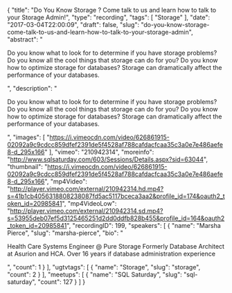 {
  "title": "Do You Know Storage ? Come talk to us and learn how to talk to your Storage Admin!",
  "type": "recording",
  "tags": [
    "Storage"
  ],
  "date": "2017-03-04T22:00:09",
  "draft": false,
  "slug": "do-you-know-storage-come-talk-to-us-and-learn-how-to-talk-to-your-storage-admin",
  "abstract": "<p>Do you know what to look for to determine if you have storage problems? Do you know all the cool things that storage can do for you? Do you know how to optimize storage for databases?   Storage can dramatically affect the performance of your databases.</p>",
  "description": "<p>Do you know what to look for to determine if you have storage problems? Do you know all the cool things that storage can do for you? Do you know how to optimize storage for databases?   Storage can dramatically affect the performance of your databases.</p>",
  "images": [
    "https://i.vimeocdn.com/video/626861915-02092a9c9cdcc859dfef2391de5f4528af788cafdacfcaa35c3a0e7e486aefe8-d_295x166"
  ],
  "vimeo": "210942314",
  "moreinfo": "http://www.sqlsaturday.com/603/Sessions/Details.aspx?sid=63044",
  "thumbnail": "https://i.vimeocdn.com/video/626861915-02092a9c9cdcc859dfef2391de5f4528af788cafdacfcaa35c3a0e7e486aefe8-d_295x166",
  "mp4Video": "http://player.vimeo.com/external/210942314.hd.mp4?s=41b1cb4056318808238087fd5ac5117bceca3aa2&profile_id=174&oauth2_token_id=20985841",
  "mp4VideoLow": "http://player.vimeo.com/external/210942314.sd.mp4?s=53955deb07ef5d3125465251d2dd0ddfb828b455&profile_id=164&oauth2_token_id=20985841",
  "recordingID": 199,
  "speakers": [
    {
      "name": "Marsha Pierce",
      "slug": "marsha-pierce",
      "bio": "<p>Health Care Systems Engineer @ Pure Storage Formerly Database Architect at Asurion and HCA. Over 16 years if database administration experience</p>",
      "count": 1
    }
  ],
  "ugtvtags": [
    {
      "name": "Storage",
      "slug": "storage",
      "count": 2
    }
  ],
  "meetups": [
    {
      "name": "SQL Saturday",
      "slug": "sql-saturday",
      "count": 127
    }
  ]
}